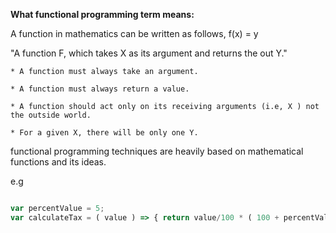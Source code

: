 **What functional programming term means:**

A function in mathematics can be written as follows, f(x) = y

"A function F, which takes X as its argument and returns the out Y."

	* A function must always take an argument.

	* A function must always return a value.

	* A function should act only on its receiving arguments (i.e, X ) not the outside world.

	* For a given X, there will be only one Y.



functional programming techniques are heavily based on mathematical functions and its ideas.

e.g

```js

var percentValue = 5;
var calculateTax = ( value ) => { return value/100 * ( 100 + percentValue ) }

```




